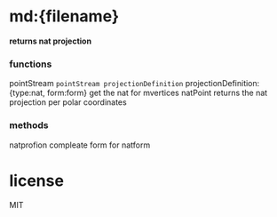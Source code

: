
# md:{filename}
**returns nat projection**

### functions
pointStream
`pointStream projectionDefinition`
projectionDefinition: {type:nat, form:form}
get the nat for mvertices
natPoint returns the nat projection per polar coordinates

### methods
natprofion
 compleate form for natform

# license
MIT